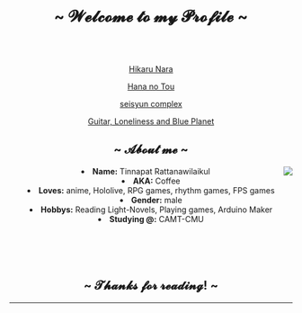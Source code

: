 <body>
  <center>
<h1 align="center">~ 𝓦𝓮𝓵𝓬𝓸𝓶𝓮 𝓽𝓸 𝓶𝔂 𝓟𝓻𝓸𝓯𝓲𝓵𝓮 ~</h1>
<br>
<div align="center">
<a href="https://discord.com/users/373111526384730114" >
  </a>
    <br>
      <p><a href="https://www.youtube.com/watch?v=68iRzgy6c00"> Hikaru Nara</a></p>
      <p><a href="https://www.youtube.com/watch?v=Rwzy6Qt8gq8"> Hana no Tou</a></p>
      <p><a href="https://www.youtube.com/watch?v=7FDRQifEMUQ"> seisyun complex</p>
      <p><a href="https://www.youtube.com/watch?v=B7BxrAAXl94"> Guitar, Loneliness and Blue Planet</a><p>
</div>
<div>
<h2 align="center"> ~ 𝓐𝓫𝓸𝓾𝓽 𝓶𝓮 ~ </h2>
  <div align="center">
<img src="https://64.media.tumblr.com/598f1160c20923b4bbff390f356c72db/ad270a3f966f1fca-38/s500x750/3b6b6e67d254d496d8c793a96f1ed2e9681eaf47.gif" align="right">
  </div>
<li>
 <b>Name:</b> Tinnapat Rattanawilaikul</li>
<li>
 <b>AKA:</b> Coffee</li>
<li>
<b>Loves:</b> anime, Hololive, RPG games, rhythm games, FPS games
</li>
<li>
<b>Gender:</b> male
</li>
<li>
<b>Hobbys:</b> Reading Light-Novels, Playing games, Arduino Maker
</li>
<li>
<b>Studying @:</b> CAMT-CMU
</li>
<br><br><br>
</div>
<br>
<div>
<h2 align="center">~ 𝓣𝓱𝓪𝓷𝓴𝓼 𝓯𝓸𝓻 𝓻𝓮𝓪𝓭𝓲𝓷𝓰! ~</h2>
<hr>
</div>
</div>
    </center>
</body>
